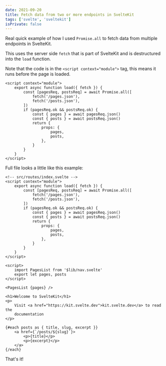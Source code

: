 ```yaml
---
date: 2021-09-20
title: Fetch data from two or more endpoints in SvelteKit
tags: ['svelte', 'sveltekit']
isPrivate: false
---
```


Real quick example of how I used `Promise.all` to fetch data from
multiple endpoints in SvelteKit.

This uses the server side `fetch` that is part of SvelteKit and is
destructured into the `load` function.

Note that the code is in the `<script context="module">` tag, this
means it runs before the page is loaded.

```svelte
<script context="module">
	export async function load({ fetch }) {
		const [pagesReq, postsReq] = await Promise.all([
			fetch('/pages.json'),
			fetch('/posts.json'),
		])
		if (pagesReq.ok && postsReq.ok) {
			const { pages } = await pagesReq.json()
			const { posts } = await postsReq.json()
			return {
				props: {
					pages,
					posts,
				},
			}
		}
	}
</script>
```

Full file looks a little like this example:

```svelte
<!-- src/routes/index.svelte -->
<script context="module">
	export async function load({ fetch }) {
		const [pagesReq, postsReq] = await Promise.all([
			fetch('/pages.json'),
			fetch('/posts.json'),
		])
		if (pagesReq.ok && postsReq.ok) {
			const { pages } = await pagesReq.json()
			const { posts } = await postsReq.json()
			return {
				props: {
					pages,
					posts,
				},
			}
		}
	}
</script>

<script>
	import PagesList from '$lib/nav.svelte'
	export let pages, posts
</script>

<PagesList {pages} />

<h1>Welcome to SvelteKit</h1>
<p>
	Visit <a href="https://kit.svelte.dev">kit.svelte.dev</a> to read the
	documentation
</p>

{#each posts as { title, slug, excerpt }}
	<a href={`/posts/${slug}`}>
		<p>{title}</p>
		<p>{excerpt}</p>
	</a>
{/each}
```

That's it!
